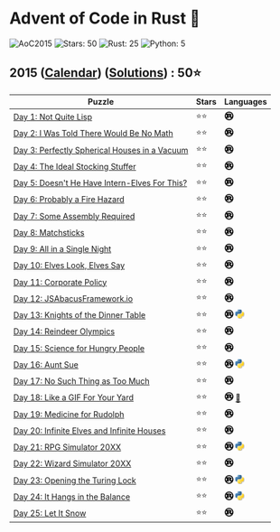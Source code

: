 # Advent of Code in Rust 🦀

![AoC2015](https://img.shields.io/badge/Advent_of_Code-2015-8A2BE2)
![Stars: 50](https://img.shields.io/badge/Stars-50⭐-blue)
![Rust: 25](https://img.shields.io/badge/Rust-25-cyan?logo=Rust)
![Python: 5](https://img.shields.io/badge/Python-5-cyan?logo=Python)

## 2015 ([Calendar](https://adventofcode.com/2015)) ([Solutions](./)) : 50⭐

Puzzle                                                                               | Stars | Languages
------------------------------------------------------------------------------------ | ----- | -----------
[Day 1: Not Quite Lisp](https://adventofcode.com/2015/day/1)                         | ⭐⭐  | [![Rust](../../scripts/assets/rust.png)](day1/day1.rs)
[Day 2: I Was Told There Would Be No Math](https://adventofcode.com/2015/day/2)      | ⭐⭐  | [![Rust](../../scripts/assets/rust.png)](day2/day2.rs)
[Day 3: Perfectly Spherical Houses in a Vacuum](https://adventofcode.com/2015/day/3) | ⭐⭐  | [![Rust](../../scripts/assets/rust.png)](day3/day3.rs)
[Day 4: The Ideal Stocking Stuffer](https://adventofcode.com/2015/day/4)             | ⭐⭐  | [![Rust](../../scripts/assets/rust.png)](day4/day4.rs)
[Day 5: Doesn't He Have Intern-Elves For This?](https://adventofcode.com/2015/day/5) | ⭐⭐  | [![Rust](../../scripts/assets/rust.png)](day5/day5.rs)
[Day 6: Probably a Fire Hazard](https://adventofcode.com/2015/day/6)                 | ⭐⭐  | [![Rust](../../scripts/assets/rust.png)](day6/day6.rs)
[Day 7: Some Assembly Required](https://adventofcode.com/2015/day/7)                 | ⭐⭐  | [![Rust](../../scripts/assets/rust.png)](day7/day7.rs)
[Day 8: Matchsticks](https://adventofcode.com/2015/day/8)                            | ⭐⭐  | [![Rust](../../scripts/assets/rust.png)](day8/day8.rs)
[Day 9: All in a Single Night](https://adventofcode.com/2015/day/9)                  | ⭐⭐  | [![Rust](../../scripts/assets/rust.png)](day9/day9.rs)
[Day 10: Elves Look, Elves Say](https://adventofcode.com/2015/day/10)                | ⭐⭐  | [![Rust](../../scripts/assets/rust.png)](day10/day10.rs)
[Day 11: Corporate Policy](https://adventofcode.com/2015/day/11)                     | ⭐⭐  | [![Rust](../../scripts/assets/rust.png)](day11/day11.rs)
[Day 12: JSAbacusFramework.io](https://adventofcode.com/2015/day/12)                 | ⭐⭐  | [![Rust](../../scripts/assets/rust.png)](day12/day12.rs)
[Day 13: Knights of the Dinner Table](https://adventofcode.com/2015/day/13)          | ⭐⭐  | [![Rust](../../scripts/assets/rust.png)](day13/day13.rs) [![Python](../../scripts/assets/python.png)](day13/day13.py)
[Day 14: Reindeer Olympics](https://adventofcode.com/2015/day/14)                    | ⭐⭐  | [![Rust](../../scripts/assets/rust.png)](day14/day14.rs)
[Day 15: Science for Hungry People](https://adventofcode.com/2015/day/15)            | ⭐⭐  | [![Rust](../../scripts/assets/rust.png)](day15/day15.rs)
[Day 16: Aunt Sue](https://adventofcode.com/2015/day/16)                             | ⭐⭐  | [![Rust](../../scripts/assets/rust.png)](day16/day16.rs) [![Python](../../scripts/assets/python.png)](day16/day16.py)
[Day 17: No Such Thing as Too Much](https://adventofcode.com/2015/day/17)            | ⭐⭐  | [![Rust](../../scripts/assets/rust.png)](day17/day17.rs)
[Day 18: Like a GIF For Your Yard](https://adventofcode.com/2015/day/18)             | ⭐⭐  | [![Rust](../../scripts/assets/rust.png)](day18/day18.rs) [🎁](day18/README.md)
[Day 19: Medicine for Rudolph](https://adventofcode.com/2015/day/19)                 | ⭐⭐  | [![Rust](../../scripts/assets/rust.png)](day19/day19.rs)
[Day 20: Infinite Elves and Infinite Houses](https://adventofcode.com/2015/day/20)   | ⭐⭐  | [![Rust](../../scripts/assets/rust.png)](day20/day20.rs)
[Day 21: RPG Simulator 20XX](https://adventofcode.com/2015/day/21)                   | ⭐⭐  | [![Rust](../../scripts/assets/rust.png)](day21/day21.rs) [![Python](../../scripts/assets/python.png)](day21/day21.py)
[Day 22: Wizard Simulator 20XX](https://adventofcode.com/2015/day/22)                | ⭐⭐  | [![Rust](../../scripts/assets/rust.png)](day22/day22.rs)
[Day 23: Opening the Turing Lock](https://adventofcode.com/2015/day/23)              | ⭐⭐  | [![Rust](../../scripts/assets/rust.png)](day23/day23.rs) [![Python](../../scripts/assets/python.png)](day23/day23.py)
[Day 24: It Hangs in the Balance](https://adventofcode.com/2015/day/24)              | ⭐⭐  | [![Rust](../../scripts/assets/rust.png)](day24/day24.rs) [![Python](../../scripts/assets/python.png)](day24/day24.py)
[Day 25: Let It Snow](https://adventofcode.com/2015/day/25)                          | ⭐⭐  | [![Rust](../../scripts/assets/rust.png)](day25/day25.rs)
